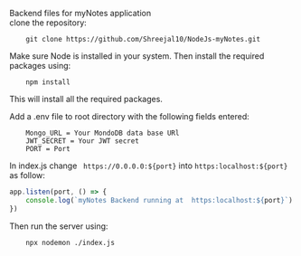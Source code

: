 Backend files for myNotes application
<br>
clone the repository:
```
    git clone https://github.com/Shreejal10/NodeJs-myNotes.git
```
Make sure Node is installed in your system. Then install the required packages using:
```
    npm install
```
This will install all the required packages.

Add a .env file to root directory with the following fields entered:
```
    Mongo_URL = Your MondoDB data base URl
    JWT_SECRET = Your JWT secret
    PORT = Port
```

In index.js change ``` https://0.0.0.0:${port}``` into ```https:localhost:${port} ```  as follow:
```javascript
app.listen(port, () => {
    console.log(`myNotes Backend running at  https:localhost:${port}`)
})
```
Then run the server using:
```
    npx nodemon ./index.js
```